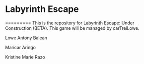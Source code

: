 Labyrinth Escape
======================
=========
This is the repository for Labyrinth Escape: Under Construction (BETA). This game will be managed by carTreiLowe.

Lowe Antony Balean

Maricar Aringo

Kristine Marie Razo
